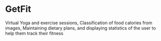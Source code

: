 # GetFit

Virtual Yoga and exercise sessions, Classification of food calories from images, Maintaining dietary plans, and displaying statistics of the user to help them track their fitness
